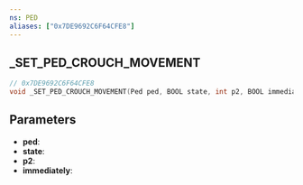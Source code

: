```yaml
---
ns: PED
aliases: ["0x7DE9692C6F64CFE8"]
---
```

## _SET_PED_CROUCH_MOVEMENT

```c
// 0x7DE9692C6F64CFE8
void _SET_PED_CROUCH_MOVEMENT(Ped ped, BOOL state, int p2, BOOL immediately);
```

## Parameters
* **ped**:
* **state**:
* **p2**:
* **immediately**:

